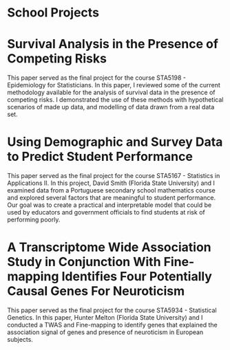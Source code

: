 # School Projects

# Survival Analysis in the Presence of Competing Risks

This paper served as the final project for the course STA5198 - Epidemiology for Statisticians. In this paper, I reviewed some of the current methodology available for the
analysis of survival data in the presence of competing risks. I demonstrated the use of these methods with hypothetical scenarios of made up data, and modelling of data drawn from a real data set.

# Using Demographic and Survey Data to Predict Student Performance

This paper served as the final project for the course STA5167 - Statistics in Applications II. In this project, David Smith (Florida State University) and I examined data from a Portuguese secondary school mathematics course and explored  several factors  that  are  meaningful  to  student  performance. Our goal was to create a practical and interpretable model that could be used by educators and government officials to find students at risk of performing poorly. 

# A Transcriptome Wide Association Study in Conjunction With Fine-mapping Identifies Four Potentially Causal Genes For Neuroticism

This paper served as the final project for the course STA5934 - Statistical Genetics. In this paper, Hunter Melton (Florida State University) and I conducted a TWAS and Fine-mapping to identify genes that explained the association signal of genes and presence of neuroticism in European subjects.
